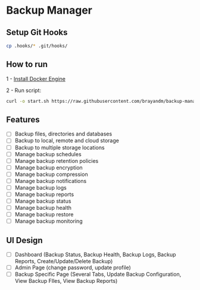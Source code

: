 # Backup Manager

## Setup Git Hooks

```bash
cp .hooks/* .git/hooks/
```

## How to run

1 - [Install Docker Engine](https://docs.docker.com/engine/install/)

2 - Run script:

```bash
curl -o start.sh https://raw.githubusercontent.com/brayandm/backup-manager/main/start.sh && chmod +x start.sh && ./start.sh
```

## Features

-   [ ] Backup files, directories and databases
-   [ ] Backup to local, remote and cloud storage
-   [ ] Backup to multiple storage locations
-   [ ] Manage backup schedules
-   [ ] Manage backup retention policies
-   [ ] Manage backup encryption
-   [ ] Manage backup compression
-   [ ] Manage backup notifications
-   [ ] Manage backup logs
-   [ ] Manage backup reports
-   [ ] Manage backup status
-   [ ] Manage backup health
-   [ ] Manage backup restore
-   [ ] Manage backup monitoring

## UI Design

-   [ ] Dashboard (Backup Status, Backup Health, Backup Logs, Backup Reports, Create/Update/Delete Backup)
-   [ ] Admin Page (change password, update profile)
-   [ ] Backup Specific Page (Several Tabs, Update Backup Configuration, View Backup FIles, View Backup Reports)
